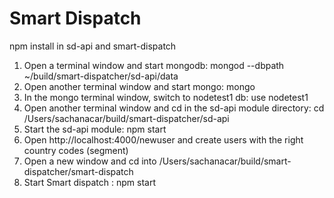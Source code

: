 Smart Dispatch
===============


npm install in sd-api and smart-dispatch

1. Open a terminal window and start mongodb: mongod --dbpath ~/build/smart-dispatcher/sd-api/data
2. Open another terminal window and start mongo: mongo
3. In the mongo terminal window, switch to nodetest1 db: use nodetest1
4. Open another terminal window and cd in the sd-api module directory: cd /Users/sachanacar/build/smart-dispatcher/sd-api
5. Start the sd-api module: npm start
6. Open http://localhost:4000/newuser and create users with the right country codes (segment)
7. Open a new window and cd into /Users/sachanacar/build/smart-dispatcher/smart-dispatch
8. Start Smart dispatch : npm start